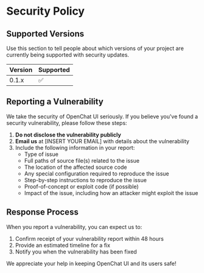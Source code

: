 # Security Policy

## Supported Versions

Use this section to tell people about which versions of your project are currently being supported with security updates.

| Version | Supported          |
| ------- | ------------------ |
| 0.1.x   | :white_check_mark: |

## Reporting a Vulnerability

We take the security of OpenChat UI seriously. If you believe you've found a security vulnerability, please follow these steps:

1. **Do not disclose the vulnerability publicly**
2. **Email us** at [INSERT YOUR EMAIL] with details about the vulnerability
3. Include the following information in your report:
   - Type of issue
   - Full paths of source file(s) related to the issue
   - The location of the affected source code
   - Any special configuration required to reproduce the issue
   - Step-by-step instructions to reproduce the issue
   - Proof-of-concept or exploit code (if possible)
   - Impact of the issue, including how an attacker might exploit the issue

## Response Process

When you report a vulnerability, you can expect us to:

1. Confirm receipt of your vulnerability report within 48 hours
2. Provide an estimated timeline for a fix
3. Notify you when the vulnerability has been fixed

We appreciate your help in keeping OpenChat UI and its users safe!
